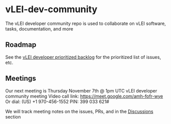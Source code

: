 # vLEI-dev-community
The vLEI developer community repo is used to collaborate on vLEI software, tasks, documentation, and more

## Roadmap
See the [vLEI developer prioritized backlog](https://github.com/orgs/GLEIF-IT/projects/10) for the prioritized list of issues, etc.

## Meetings
Our next meeting is Thursday November 7th @ 1pm UTC vLEI developer community meeting
Video call link: https://meet.google.com/amh-fofr-wye
Or dial: ‪(US) +1 970-456-1552‬ PIN: ‪399 033 621‬#

We will track meeting notes on the issues, PRs, and in the [Discussions](https://github.com/GLEIF-IT/vLEI-dev-community/discussions) section
